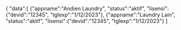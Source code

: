 {
"data":[
   {"appname":"Andien Laundry",
    "status":"aktif",
    "lisensi":{"devid":"12345",
               "tglexp":"1/12/2023"}, 
   {"appname":"Laundry Lain",
       "status":"aktif",
       "lisensi":{"devid":"12345",
                  "tglexp":"1/12/2023"}
]
